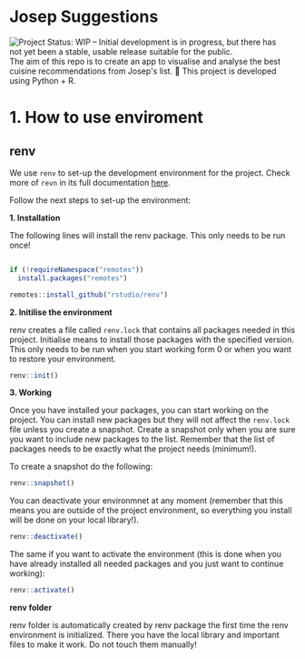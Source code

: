 ﻿# Josep Suggestions   

<img src="https://www.repostatus.org/badges/latest/wip.svg"
     alt="Project Status: WIP – Initial development is in progress, but there has not yet been a stable, usable release suitable for the public."
     target = "https://www.repostatus.org/#wip"
     style="float: left; margin-right: 10px;" />


------------

The aim of this repo is to create an app to visualise and analyse the best cuisine recommendations from Josep's list. 🍲 
This project is developed using Python + R. 


# 1. How to use enviroment 

## renv 

We use `renv` to set-up the development environment for the project. Check more of `revn` in its full documentation [here](!https://rstudio.github.io/renv/articles/renv.html). 

Follow the next steps to set-up the environment: 


**1. Installation**

The following lines will install the renv package. This only needs to be run once! 

```R

if (!requireNamespace("remotes"))
  install.packages("remotes")

remotes::install_github("rstudio/renv")
```

**2. Initilise the environment**

renv creates a file called `renv.lock` that contains all packages needed in this project. Initialise means to install those packages with the specified version. This only needs to be run when you start working form 0 or when you want to restore your environment. 

```R
renv::init()
```

**3. Working** 

Once you have installed your packages, you can start working on the project. You can install new packages but they will not affect the `renv.lock` file unless you create a snapshot. 
Create a snapshot only when you are sure you want to include new packages to the list. Remember that the list of packages needs to be exactly what the project needs (minimum!). 

To create a snapshot do the following: 

```R
renv::snapshot() 
``` 

You can deactivate your environmnet at any moment (remember that this means you are outside of the project environment, so everything you install will be done on your local library!). 
 
```R
renv::deactivate()
```

The same if you want to activate the environment (this is done when you have already installed all needed packages and you just want to continue working): 

```R
renv::activate()
```


**renv folder** 

renv folder is automatically created by renv package the first time the renv environment is initialized. There you have the local library and important files to make it work. 
Do not touch them manually! 

